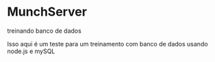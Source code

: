 # MunchServer
treinando banco de dados

Isso aqui é um teste para um treinamento com banco de dados usando node.js e mySQL
